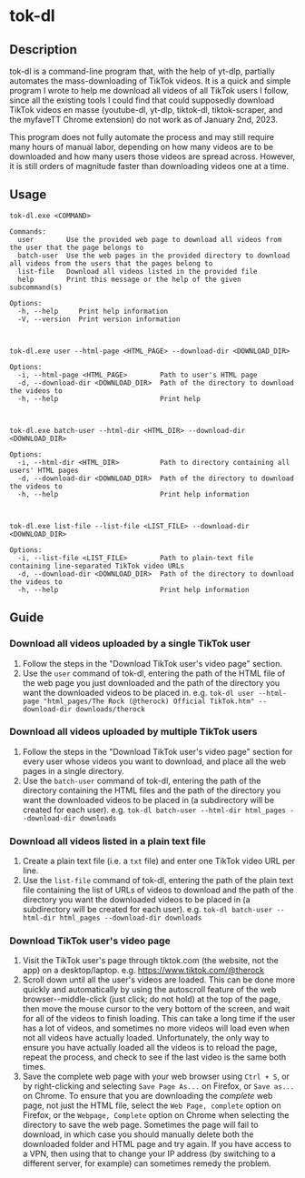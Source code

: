 # tok-dl

## Description

tok-dl is a command-line program that, with the help of yt-dlp, partially automates the mass-downloading of TikTok videos. It is a quick and simple program I wrote to help me download all videos of all TikTok users I follow, since all the existing tools I could find that could supposedly download TikTok videos en masse (youtube-dl, yt-dlp, tiktok-dl, tiktok-scraper, and the myfaveTT Chrome extension) do not work as of January 2nd, 2023.

This program does not fully automate the process and may still require many hours of manual labor, depending on how many videos are to be downloaded and how many users those videos are spread across. However, it is still orders of magnitude faster than downloading videos one at a time.

## Usage
```
tok-dl.exe <COMMAND>

Commands:
  user        Use the provided web page to download all videos from the user that the page belongs to
  batch-user  Use the web pages in the provided directory to download all videos from the users that the pages belong to
  list-file   Download all videos listed in the provided file
  help        Print this message or the help of the given subcommand(s)

Options:
  -h, --help     Print help information
  -V, --version  Print version information



tok-dl.exe user --html-page <HTML_PAGE> --download-dir <DOWNLOAD_DIR>

Options:
  -i, --html-page <HTML_PAGE>        Path to user's HTML page
  -d, --download-dir <DOWNLOAD_DIR>  Path of the directory to download the videos to
  -h, --help                         Print help 



tok-dl.exe batch-user --html-dir <HTML_DIR> --download-dir <DOWNLOAD_DIR>

Options:
  -i, --html-dir <HTML_DIR>          Path to directory containing all users' HTML pages       
  -d, --download-dir <DOWNLOAD_DIR>  Path of the directory to download the videos to
  -h, --help                         Print help information



tok-dl.exe list-file --list-file <LIST_FILE> --download-dir <DOWNLOAD_DIR>

Options:
  -i, --list-file <LIST_FILE>        Path to plain-text file containing line-separated TikTok video URLs
  -d, --download-dir <DOWNLOAD_DIR>  Path of the directory to download the videos to
  -h, --help                         Print help information
```


## Guide

### Download all videos uploaded by a single TikTok user
1. Follow the steps in the "Download TikTok user's video page" section.
2. Use the `user` command of tok-dl, entering the path of the HTML file of the web page you just downloaded and the path of the directory you want the downloaded videos to be placed in. e.g. `tok-dl user --html-page "html_pages/The Rock (@therock) Official TikTok.htm" --download-dir downloads/therock`

### Download all videos uploaded by multiple TikTok users
1. Follow the steps in the "Download TikTok user's video page" section for every user whose videos you want to download, and place all the web pages in a single directory.
2. Use the `batch-user` command of tok-dl, entering the path of the directory containing the HTML files and the path of the directory you want the downloaded videos to be placed in (a subdirectory will be created for each user). e.g. `tok-dl batch-user --html-dir html_pages --download-dir downloads`

### Download all videos listed in a plain text file
1. Create a plain text file (i.e. a `txt` file) and enter one TikTok video URL per line.
2. Use the `list-file` command of tok-dl, entering the path of the plain text file containing the list of URLs of videos to download and the path of the directory you want the downloaded videos to be placed in (a subdirectory will be created for each user). e.g. `tok-dl batch-user --html-dir html_pages --download-dir downloads`

### Download TikTok user's video page
1. Visit the TikTok user's page through tiktok.com (the website, not the app) on a desktop/laptop. e.g. https://www.tiktok.com/@therock
2. Scroll down until all the user's videos are loaded. This can be done more quickly and automatically by using the autoscroll feature of the web browser--middle-click (just click; do not hold) at the top of the page, then move the mouse cursor to the very bottom of the screen, and wait for all of the videos to finish loading. This can take a long time if the user has a lot of videos, and sometimes no more videos will load even when not all videos have actually loaded. Unfortunately, the only way to ensure you have actually loaded all the videos is to reload the page, repeat the process, and check to see if the last video is the same both times.
3. Save the complete web page with your web browser using `Ctrl + S`, or by right-clicking and selecting `Save Page As...` on Firefox, or `Save as...` on Chrome. To ensure that you are downloading the _complete_ web page, not just the HTML file, select the `Web Page, complete` option on Firefox, or the `Webpage, Complete` option on Chrome when selecting the directory to save the web page. Sometimes the page will fail to download, in which case you should manually delete both the downloaded folder and HTML page and try again. If you have access to a VPN, then using that to change your IP address (by switching to a different server, for example) can sometimes remedy the problem.
